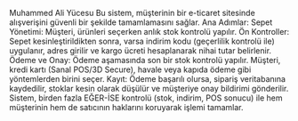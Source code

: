 Muhammed Ali Yücesu
Bu sistem, müşterinin bir e-ticaret sitesinde alışverişini güvenli bir şekilde tamamlamasını sağlar.
Ana Adımlar:
Sepet Yönetimi: Müşteri, ürünleri seçerken anlık stok kontrolü yapılır.
Ön Kontroller: Sepet kesinleştirildikten sonra, varsa indirim kodu (geçerlilik kontrolü ile) uygulanır, adres girilir ve kargo ücreti hesaplanarak nihai tutar belirlenir.
Ödeme ve Onay: Ödeme aşamasında son bir stok kontrolü yapılır. Müşteri, kredi kartı (Sanal POS/3D Secure), havale veya kapıda ödeme gibi yöntemlerden birini seçer.
Kayıt: Ödeme başarılı olursa, sipariş veritabanına kaydedilir, stoklar kesin olarak düşülür ve müşteriye onay bildirimi gönderilir.
Sistem, birden fazla EĞER-İSE kontrolü (stok, indirim, POS sonucu) ile hem müşterinin hem de satıcının haklarını koruyarak işlemi tamamlar.
